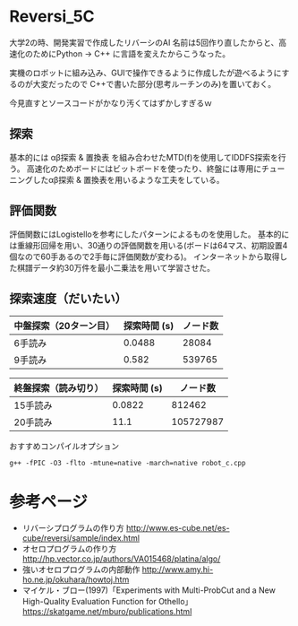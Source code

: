 # Reversi_5C
大学2の時、開発実習で作成したリバーシのAI
名前は5回作り直したからと、高速化のためにPython -> C++ に言語を変えたからこうなった。

実機のロボットに組み込み、GUIで操作できるように作成したが遊べるようにするのが大変だったので
C++で書いた部分(思考ルーチンのみ)を置いておく。

今見直すとソースコードがかなり汚くてはずかしすぎるｗ

## 探索
基本的には αβ探索 & 置換表 を組み合わせたMTD(f)を使用してIDDFS探索を行う。
高速化のためボードにはビットボードを使ったり、終盤には専用にチューニングしたαβ探索 & 置換表を用いるような工夫をしている。

## 評価関数
評価関数にはLogistelloを参考にしたパターンによるものを使用した。
基本的には重線形回帰を用い、30通りの評価関数を用いる(ボードは64マス、初期設置4個なので60手あるので2手毎に評価関数が変わる)。
インターネットから取得した棋譜データ約30万件を最小二乗法を用いて学習させた。

## 探索速度（だいたい）
|中盤探索（20ターン目） | 探索時間 (s)| ノード数 |
|---------------------|------------|----------|
|6手読み               | 0.0488     | 28084    |
|9手読み               | 0.582      | 539765   |


|終盤探索（読み切り）   | 探索時間 (s)|ノード数   |
|---------------------|------------|-----------|
|15手読み              | 0.0822    | 812462     |
|20手読み              | 11.1      | 105727987  |

おすすめコンパイルオプション
```console
g++ -fPIC -O3 -flto -mtune=native -march=native robot_c.cpp
```

# 参考ページ
- リバーシプログラムの作り方
http://www.es-cube.net/es-cube/reversi/sample/index.html
- オセロプログラムの作り方
http://hp.vector.co.jp/authors/VA015468/platina/algo/
- 強いオセロプログラムの内部動作
http://www.amy.hi-ho.ne.jp/okuhara/howtoj.htm
- マイケル・ブロー(1997)「Experiments with Multi-ProbCut and a New
High-Quality Evaluation Function for Othello」
https://skatgame.net/mburo/publications.html
